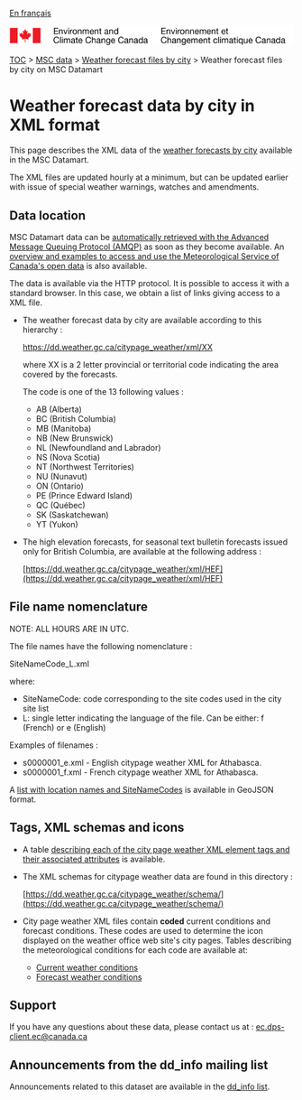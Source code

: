 [En français](readme_citypageweather-datamart_fr.md)

![ECCC logo](../../img_eccc-logo.png)

[TOC](../../readme_en.md) > [MSC data](../readme_en.md) > [Weather forecast files by city](readme_citypageweather_en.md) > Weather forecast files by city on MSC Datamart

# Weather forecast data by city in XML format

This page describes the XML data of the [weather forecasts by city](readme_citypageweather_en.md) available in the MSC Datamart.

The XML files are updated hourly at a minimum, but can be updated earlier with issue of special weather warnings, watches and amendments.

## Data location

MSC Datamart data can be [automatically retrieved with the Advanced Message Queuing Protocol (AMQP)](../../msc-datamart/amqp_en.md) as soon as they become available. An [overview and examples to access and use the Meteorological Service of Canada's open data](../../usage/readme_en.md) is also available.

The data is available via the HTTP protocol. It is possible to access it with a standard browser. In this case, we obtain a list of links giving access to a XML file.

* The weather forecast data by city are available according to this hierarchy :

  https://dd.weather.gc.ca/citypage_weather/xml/XX
  
  where XX is a 2 letter provincial or territorial code indicating the area covered by the forecasts. 

  The code is one of the 13 following values :

    * AB (Alberta)
    * BC (British Columbia)
    * MB (Manitoba)
    * NB (New Brunswick)
    * NL (Newfoundland and Labrador)
    * NS (Nova Scotia)
    * NT (Northwest Territories)
    * NU (Nunavut)
    * ON (Ontario)
    * PE (Prince Edward Island)
    * QC (Québec)
    * SK (Saskatchewan)
    * YT (Yukon)
  
* The high elevation forecasts, for seasonal text bulletin forecasts issued only for British Columbia, are available at the following address :
   
   [https://dd.weather.gc.ca/citypage_weather/xml/HEF](https://dd.weather.gc.ca/citypage_weather/xml/HEF)
   
## File name nomenclature 

NOTE: ALL HOURS ARE IN UTC.

The file names have the following nomenclature :

SiteNameCode_L.xml

where:

* SiteNameCode: code corresponding to the site codes used in the city site list 
* L: single letter indicating the language of the file. Can be either: f
(French) or e (English)

Examples of filenames :

* s0000001_e.xml - English citypage weather XML for Athabasca.
* s0000001_f.xml - French citypage weather XML for Athabasca.

A [list with location names and SiteNameCodes](https://collaboration.cmc.ec.gc.ca/cmc/cmos/public_doc/msc-data/citypage-weather/site_list_en.geojson) is available in GeoJSON format.

## Tags, XML schemas and icons

* A table [describing each of the city page weather XML element tags and their associated attributes](https://collaboration.cmc.ec.gc.ca/cmc/cmos/public_doc/msc-data/citypage-weather/citypage_tags_table_e.csv) is available.

* The XML schemas for citypage weather data are found in this directory :

  [https://dd.weather.gc.ca/citypage_weather/schema/](https://dd.weather.gc.ca/citypage_weather/schema/)

* City page weather XML files contain __coded__ current conditions and forecast conditions. These codes are used to determine the icon displayed on the weather office web site's city pages. Tables describing the meteorological conditions for each code are available at:
    * [Current weather conditions](https://collaboration.cmc.ec.gc.ca/cmc/cmos/public_doc/msc-data/citypage-weather/current_conditions_icon_code_descriptions_e.csv)
    * [Forecast weather conditions](https://collaboration.cmc.ec.gc.ca/cmc/cmos/public_doc/msc-data/citypage-weather/forecast_conditions_icon_code_descriptions_e.csv)

## Support

If you have any questions about these data, please contact us at : ec.dps-client.ec@canada.ca

## Announcements from the dd_info mailing list 

Announcements related to this dataset are available in the [dd_info list](https://lists.ec.gc.ca/cgi-bin/mailman/listinfo/dd_info).





